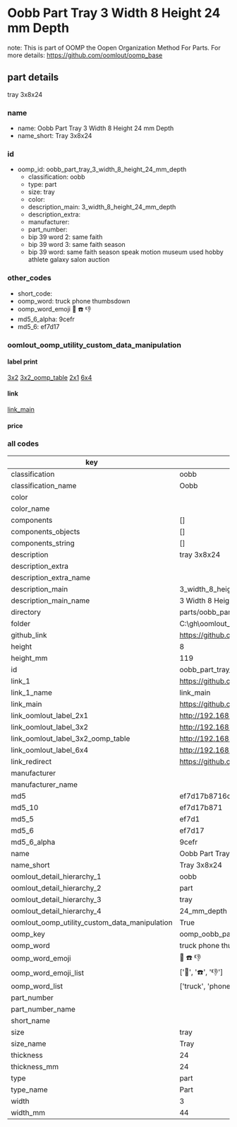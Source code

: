 # Oobb Part Tray 3 Width 8 Height 24 mm Depth  

note: This is part of OOMP the Oopen Organization Method For Parts. For more details: https://github.com/oomlout/oomp_base

##  part details
  



tray 3x8x24



### name
* name: Oobb Part Tray 3 Width 8 Height 24 mm Depth
* name_short: Tray 3x8x24 
### id
* oomp_id: oobb_part_tray_3_width_8_height_24_mm_depth
  * classification: oobb
  * type: part
  * size: tray
  * color: 
  * description_main: 3_width_8_height_24_mm_depth
  * description_extra: 
  * manufacturer: 
  * part_number: 
  * bip 39 word 2: same faith
  * bip 39 word 3: same faith season
  * bip 39 word: same faith season speak motion museum used hobby athlete galaxy salon auction

### other_codes
* short_code: 
* oomp_word: truck phone thumbsdown
* oomp_word_emoji :truck: :phone: :thumbsdown:
* md5_6_alpha: 9cefr
* md5_6: ef7d17






### oomlout_oomp_utility_custom_data_manipulation
#### label print
[3x2](http://192.168.1.245:1112/?label=oomp%209cefr)
[3x2_oomp_table](http://192.168.1.108:1112/?label=oomp%209cefr)
[2x1](http://192.168.1.242:1112/?label=oomp%209cefr)
[6x4](http://192.168.1.55:1112/?label=oomp%209cefr)    

#### link

[link_main](https://github.com/oomlout/oomlout_oobb_version_4_generated_parts/tree/main/navigation_oomp/oobb/part/tray/3_width_8_height_24_mm_depth/part)                              

#### price







### all codes 
| key | value |  
| --- | --- |  
| classification | oobb |  
| classification_name | Oobb |  
| color |  |  
| color_name |  |  
| components | [] |  
| components_objects | [] |  
| components_string | [] |  
| description | tray 3x8x24 |  
| description_extra |  |  
| description_extra_name |  |  
| description_main | 3_width_8_height_24_mm_depth |  
| description_main_name | 3 Width 8 Height 24 mm Depth |  
| directory | parts/oobb_part_tray_3_width_8_height_24_mm_depth |  
| folder | C:\gh\oomlout_oobb_version_4_generated_parts\parts\oobb_part_tray_3_width_8_height_24_mm_depth |  
| github_link | https://github.com/oomlout/oomlout_oomp_part_src/tree/main/parts/oobb_part_tray_3_width_8_height_24_mm_depth |  
| height | 8 |  
| height_mm | 119 |  
| id | oobb_part_tray_3_width_8_height_24_mm_depth |  
| link_1 | https://github.com/oomlout/oomlout_oobb_version_4_generated_parts/tree/main/navigation_oomp/oobb/part/tray/3_width_8_height_24_mm_depth/part |  
| link_1_name | link_main |  
| link_main | https://github.com/oomlout/oomlout_oobb_version_4_generated_parts/tree/main/navigation_oomp/oobb/part/tray/3_width_8_height_24_mm_depth/part |  
| link_oomlout_label_2x1 | http://192.168.1.242:1112/?label=oomp%209cefr |  
| link_oomlout_label_3x2 | http://192.168.1.245:1112/?label=oomp%209cefr |  
| link_oomlout_label_3x2_oomp_table | http://192.168.1.108:1112/?label=oomp%209cefr |  
| link_oomlout_label_6x4 | http://192.168.1.55:1112/?label=oomp%209cefr |  
| link_redirect | https://github.com/oomlout/oomlout_oobb_version_4_generated_parts/tree/main/parts/oobb_tray_03_08_24 |  
| manufacturer |  |  
| manufacturer_name |  |  
| md5 | ef7d17b8716c5dfa46c82d0d845485f7 |  
| md5_10 | ef7d17b871 |  
| md5_5 | ef7d1 |  
| md5_6 | ef7d17 |  
| md5_6_alpha | 9cefr |  
| name | Oobb Part Tray 3 Width 8 Height 24 mm Depth |  
| name_short | Tray 3x8x24  |  
| oomlout_detail_hierarchy_1 | oobb |  
| oomlout_detail_hierarchy_2 | part |  
| oomlout_detail_hierarchy_3 | tray |  
| oomlout_detail_hierarchy_4 | 24_mm_depth |  
| oomlout_oomp_utility_custom_data_manipulation | True |  
| oomp_key | oomp_oobb_part_tray_3_width_8_height_24_mm_depth |  
| oomp_word | truck phone thumbsdown |  
| oomp_word_emoji | :truck: :phone: :thumbsdown: |  
| oomp_word_emoji_list | [':truck:', ':phone:', ':thumbsdown:'] |  
| oomp_word_list | ['truck', 'phone', 'thumbsdown'] |  
| part_number |  |  
| part_number_name |  |  
| short_name |  |  
| size | tray |  
| size_name | Tray |  
| thickness | 24 |  
| thickness_mm | 24 |  
| type | part |  
| type_name | Part |  
| width | 3 |  
| width_mm | 44 |  
